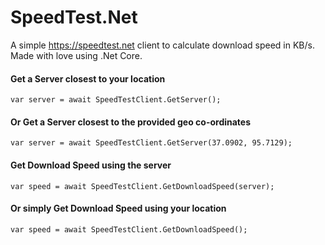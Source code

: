# SpeedTest.Net
A simple https://speedtest.net client to calculate download speed in KB/s. Made with love using .Net Core.

#### Get a Server closest to your location
```
var server = await SpeedTestClient.GetServer();
```


#### Or Get a Server closest to the provided geo co-ordinates
```
var server = await SpeedTestClient.GetServer(37.0902, 95.7129);
```


#### Get Download Speed using the server
```
var speed = await SpeedTestClient.GetDownloadSpeed(server);
```


#### Or simply Get Download Speed using your location
```
var speed = await SpeedTestClient.GetDownloadSpeed();
```
